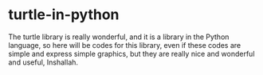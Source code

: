# turtle-in-python
The turtle library is really wonderful, and it is a library in the Python language, so here will be codes for this library, even if these codes are simple and express simple graphics, but they are really nice and wonderful and useful, Inshallah.
